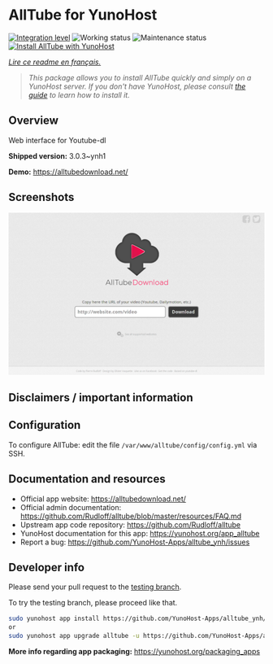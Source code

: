 <!--
N.B.: This README was automatically generated by https://github.com/YunoHost/apps/tree/master/tools/README-generator
It shall NOT be edited by hand.
-->

# AllTube for YunoHost

[![Integration level](https://dash.yunohost.org/integration/alltube.svg)](https://dash.yunohost.org/appci/app/alltube) ![Working status](https://ci-apps.yunohost.org/ci/badges/alltube.status.svg) ![Maintenance status](https://ci-apps.yunohost.org/ci/badges/alltube.maintain.svg)  
[![Install AllTube with YunoHost](https://install-app.yunohost.org/install-with-yunohost.svg)](https://install-app.yunohost.org/?app=alltube)

*[Lire ce readme en français.](./README_fr.md)*

> *This package allows you to install AllTube quickly and simply on a YunoHost server.
If you don't have YunoHost, please consult [the guide](https://yunohost.org/#/install) to learn how to install it.*

## Overview

Web interface for Youtube-dl

**Shipped version:** 3.0.3~ynh1


**Demo:** https://alltubedownload.net/

## Screenshots

![Screenshot of AllTube](./doc/screenshots/screenshot.png)

## Disclaimers / important information

## Configuration

To configure AllTube: edit the file `/var/www/alltube/config/config.yml` via SSH.

## Documentation and resources

* Official app website: <https://alltubedownload.net/>
* Official admin documentation: <https://github.com/Rudloff/alltube/blob/master/resources/FAQ.md>
* Upstream app code repository: <https://github.com/Rudloff/alltube>
* YunoHost documentation for this app: <https://yunohost.org/app_alltube>
* Report a bug: <https://github.com/YunoHost-Apps/alltube_ynh/issues>

## Developer info

Please send your pull request to the [testing branch](https://github.com/YunoHost-Apps/alltube_ynh/tree/testing).

To try the testing branch, please proceed like that.

``` bash
sudo yunohost app install https://github.com/YunoHost-Apps/alltube_ynh/tree/testing --debug
or
sudo yunohost app upgrade alltube -u https://github.com/YunoHost-Apps/alltube_ynh/tree/testing --debug
```

**More info regarding app packaging:** <https://yunohost.org/packaging_apps>
